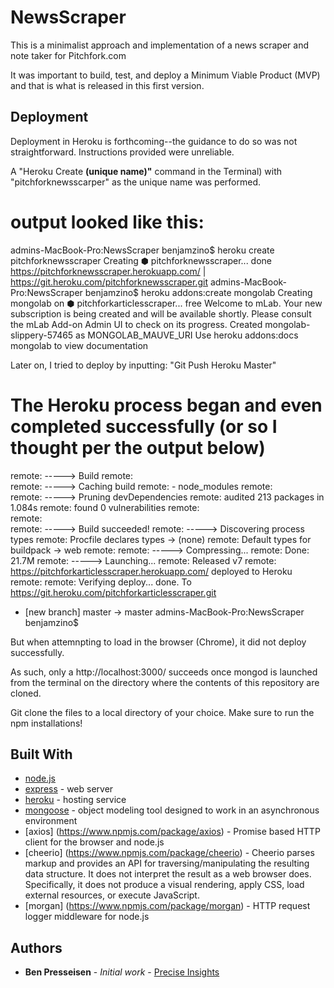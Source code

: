# NewsScraper
  
This is a minimalist approach and implementation of a news scraper and note taker for Pitchfork.com
  
It was important to build, test, and deploy a Minimum Viable Product (MVP) and that is what is released in this first version.

## Deployment
  
Deployment in Heroku is forthcoming--the guidance to do so was not straightforward. Instructions provided were unreliable.

A "Heroku Create __(unique name)"__ command in the Terminal) with "pitchforknewsscarper" as the unique name was performed.

output looked like this:
==
admins-MacBook-Pro:NewsScraper benjamzino$ heroku create pitchforknewsscraper
Creating ⬢ pitchforknewsscraper... done
https://pitchforknewsscraper.herokuapp.com/ | https://git.heroku.com/pitchforknewsscraper.git
admins-MacBook-Pro:NewsScraper benjamzino$ heroku addons:create mongolab
Creating mongolab on ⬢ pitchforkarticlesscraper... free
Welcome to mLab.  Your new subscription is being created and will be available shortly.  Please consult the mLab Add-on Admin UI to check on its progress.
Created mongolab-slippery-57465 as MONGOLAB_MAUVE_URI
Use heroku addons:docs mongolab to view documentation

Later on, I tried to deploy by inputting: "Git Push Heroku Master"

The Heroku process began and even completed successfully (or so I thought per the output below)
==

remote: -----> Build
remote:        
remote: -----> Caching build
remote:        - node_modules
remote:        
remote: -----> Pruning devDependencies
remote:        audited 213 packages in 1.084s
remote:        found 0 vulnerabilities
remote:        
remote:        
remote: -----> Build succeeded!
remote: -----> Discovering process types
remote:        Procfile declares types     -> (none)
remote:        Default types for buildpack -> web
remote: 
remote: -----> Compressing...
remote:        Done: 21.7M
remote: -----> Launching...
remote:        Released v7
remote:        https://pitchforkarticlesscraper.herokuapp.com/ deployed to Heroku
remote: 
remote: Verifying deploy... done.
To https://git.heroku.com/pitchforkarticlesscraper.git
 * [new branch]      master -> master
admins-MacBook-Pro:NewsScraper benjamzino$ 


But when attemnpting to load in the browser (Chrome), it did not deploy successfully.

As such, only a http://localhost:3000/ succeeds once mongod is launched from the terminal on the directory where the contents of this repository are cloned.
  
Git clone the files to a local directory of your choice. Make sure to run the npm installations!

## Built With

* [node.js](https://nodejs.org/en/) 
* [express](https://www.npmjs.com/package/express) - web server
* [heroku](https://www.heroku.com/home) - hosting service
* [mongoose](https://www.npmjs.com/package/mongoose) - object modeling tool designed to work in an asynchronous environment
* [axios] (https://www.npmjs.com/package/axios) - Promise based HTTP client for the browser and node.js
* [cheerio] (https://www.npmjs.com/package/cheerio) - Cheerio parses markup and provides an API for traversing/manipulating the resulting data structure. It does not interpret the result as a web browser does. Specifically, it does not produce a visual rendering, apply CSS, load external resources, or execute JavaScript.
* [morgan] (https://www.npmjs.com/package/morgan) - HTTP request logger middleware for node.js

## Authors

* **Ben Presseisen** - *Initial work* - [Precise Insights](https://bpresseisen.github.io/Bootstrap-Portfolio/)
